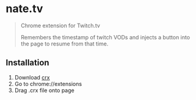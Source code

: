 # nate.tv

> Chrome extension for Twitch.tv
>
> Remembers the timestamp of twitch VODs and injects a button into the page to resume from that time.

## Installation

1. Download [crx](https://github.com/xharris/nate.tv/raw/main/nate.tv.crx)
2. Go to chrome://extensions
3. Drag .crx file onto page
